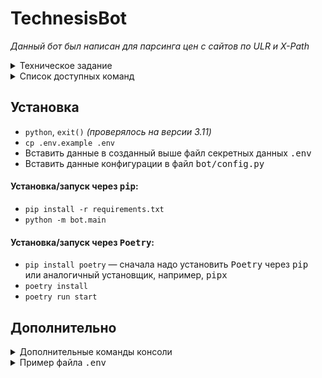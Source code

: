 # TechnesisBot

_Данный бот был написан для парсинга цен с сайтов по ULR и X-Path_

<details>
<summary>Техническое задание</summary>
<br>

```text
Представьте, что у вас есть система без интерфейса пользователя, например краулер (сборщик информации), который парсит все сайты по продаже зюзюбликов и сохраняет в базу данных.
Появилась потребность дать обычному пользователю минимальными усилиями добавлять еще сайты для парсинга
Напишите простого бота, который будет иметь одну кнопку: загрузить файл
  1. При нажатии кнопки пользователь прикрепляет файл excel в формате таблицы с полями:
      a. title - название
      b. url - ссылка на сайт источник
      c. xpath - путь к элементу с ценой
  2. Бот получает файл, сохраняет
  3. Открывает файл библиотекой pandas
  4. Выводит содержимое в ответ пользователю
  5. Сохраняет содержимое в локальную БД sqlite
Реализация на python, решение должно быть представлено ссылкой на репозиторий и на бота (как основной вариант телеграм, но возможно вы предложите что-то еще).
Учесть возможность того, что сумма будет с пробелами, обозначением валюты и прочее.
Внутри репозитория должна быть инструкция по развёртыванию и корректный файл с необходимыми зависимостями (requirements, pipenv, poetry на ваш выбор)
Задание рассчитано на один день, выполнять можно в удобное время в течение недели

*Задача со звездочкой:
Провести парсинг по данным из таблицы и вывести среднюю цену зюзюблика по каждому сайту,
В качестве зюзюблика можете взять любой интересный вам товар
```

</details>




<details>
<summary>Список доступных команд</summary>
<br>

* Пользователь:
    * `/start` — _начальная команда любого бота в Telegram, выводит приветственное сообщение, либо изначальную информацию об отсутствии у пользователя регистрации_
    * `/help` — _команда, которая выводит список доступных команд_

* Администратор:
    * `/logs` — _отправляет в ответ текстовый документ с логами бота_
    * `/reset` — _пересоздать базу данных_
</details>


## Установка

* `python`, `exit()` _(проверялось на версии 3.11)_
* `cp .env.example .env`
* Вставить данные в созданный выше файл секретных данных <kbd>.env</kbd>
* Вставить данные конфигурации в файл <kbd>bot/config.py</kbd>

#### Установка/запуск через <kbd>pip</kbd>:
* `pip install -r requirements.txt`
* `python -m bot.main`

#### Установка/запуск через <kbd>Poetry</kbd>:
* `pip install poetry` — сначала надо установить <kbd>Poetry</kbd> через <kbd>pip</kbd> или аналогичный установщик, например, <kbd>pipx</kbd>
* `poetry install`
* `poetry run start`


## Дополнительно

<details>
<summary>Дополнительные команды консоли</summary>
<br>

* `poetry export -f requirements.txt --output requirements.txt --without-hashes` — сгенерировать новый список зависимостей для pip через poetry
* `poetry run python -m bot.main` — аналогично команде-скрипту `poetry run start`
* `poetry add $(cat requirements.txt)` — сгенерировать новый список зависимостей для poetry через pip
</details>

<details>
<summary>Пример файла <kbd>.env</kbd></summary>
<br>

```ini
# Токен бота
BOT_TOKEN=<token>
# Режим отправки сообщений в канал-чат
# При включенном режиме бот будет "дублировать" важные сообщения (запуск, критическая ошибка) в канал-чат 
LOG_MODE=False
# Идентификатор канала-чата, используйте 0, если он вам не нужен
LOG_GROUP_ID=<group_id>
# Путь к файлу логов
LOG_FILE_PATH=bot/static/logs.txt
# Путь к базе данных SQLite
DB_PATH=bot/static/sqlite.db
# Включение тестового режима
# При включенном тестовом режиме бот будет отвечать заглушкой всем, кроме администраторов, указанных в файле config.py
TESTING_MODE=False

```
</details>